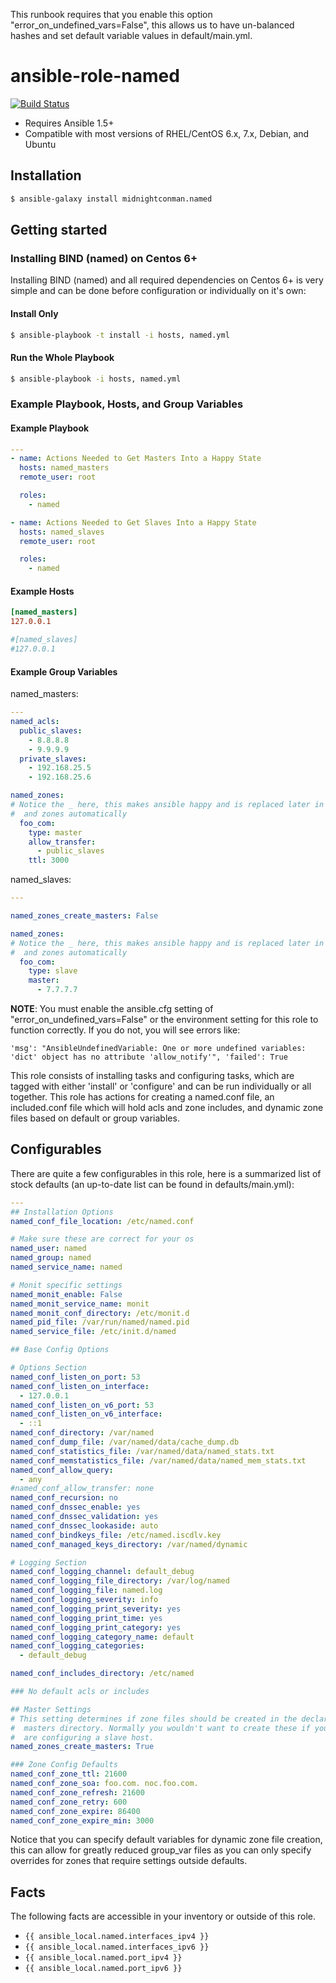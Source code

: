 
This runbook requires that you enable this option "error_on_undefined_vars=False", this allows us to have un-balanced hashes and set default variable values in default/main.yml.


# ansible-role-named

[![Build Status](https://travis-ci.org/midnightconman/ansible-role-named.svg?branch=master)](https://travis-ci.org/midnightconman/ansible-role-named)

 - Requires Ansible 1.5+
 - Compatible with most versions of RHEL/CentOS 6.x, 7.x, Debian, and Ubuntu

## Installation

``` bash
$ ansible-galaxy install midnightconman.named
```

## Getting started

### Installing BIND (named) on Centos 6+

Installing BIND (named) and all required dependencies on Centos 6+ is very simple and can be done before configuration or individually on it's own: 

#### Install Only
``` bash
$ ansible-playbook -t install -i hosts, named.yml
```
#### Run the Whole Playbook
``` bash
$ ansible-playbook -i hosts, named.yml
```

### Example Playbook, Hosts, and Group Variables

#### Example Playbook
``` yml
---
- name: Actions Needed to Get Masters Into a Happy State
  hosts: named_masters
  remote_user: root

  roles:
    - named

- name: Actions Needed to Get Slaves Into a Happy State
  hosts: named_slaves
  remote_user: root

  roles:
    - named
```

#### Example Hosts
``` ini
[named_masters]
127.0.0.1

#[named_slaves]
#127.0.0.1
```

#### Example Group Variables

named_masters:
``` yml
---
named_acls:
  public_slaves:
    - 8.8.8.8
    - 9.9.9.9
  private_slaves:
    - 192.168.25.5
    - 192.168.25.6

named_zones:
# Notice the _ here, this makes ansible happy and is replaced later in config 
#  and zones automatically
  foo_com:
    type: master
    allow_transfer:
      - public_slaves
    ttl: 3000
```

named_slaves:
``` yml
---

named_zones_create_masters: False

named_zones:
# Notice the _ here, this makes ansible happy and is replaced later in config 
#  and zones automatically
  foo_com:
    type: slave
    master:
      - 7.7.7.7
```

**NOTE**: You must enable the ansible.cfg setting of "error_on_undefined_vars=False" or the environment setting for this role to function correctly. If you do not, you will see errors like:

```
'msg': "AnsibleUndefinedVariable: One or more undefined variables: 'dict' object has no attribute 'allow_notify'", 'failed': True
```

This role consists of installing tasks and configuring tasks, which are tagged with either 'install' or 'configure' and can be run individually or all together. This role has actions for creating a named.conf file, an included.conf file which will hold acls and zone includes, and dynamic zone files based on default or group variables.

## Configurables
 
There are quite a few configurables in this role, here is a summarized list of stock defaults (an up-to-date list can be found in defaults/main.yml):

``` yml
---
## Installation Options
named_conf_file_location: /etc/named.conf

# Make sure these are correct for your os
named_user: named
named_group: named
named_service_name: named

# Monit specific settings
named_monit_enable: False
named_monit_service_name: monit
named_monit_conf_directory: /etc/monit.d
named_pid_file: /var/run/named/named.pid
named_service_file: /etc/init.d/named

## Base Config Options

# Options Section
named_conf_listen_on_port: 53
named_conf_listen_on_interface:
  - 127.0.0.1
named_conf_listen_on_v6_port: 53
named_conf_listen_on_v6_interface:
  - ::1
named_conf_directory: /var/named
named_conf_dump_file: /var/named/data/cache_dump.db
named_conf_statistics_file: /var/named/data/named_stats.txt
named_conf_memstatistics_file: /var/named/data/named_mem_stats.txt
named_conf_allow_query:
  - any
#named_conf_allow_transfer: none
named_conf_recursion: no
named_conf_dnssec_enable: yes
named_conf_dnssec_validation: yes
named_conf_dnssec_lookaside: auto
named_conf_bindkeys_file: /etc/named.iscdlv.key
named_conf_managed_keys_directory: /var/named/dynamic

# Logging Section
named_conf_logging_channel: default_debug
named_conf_logging_file_directory: /var/log/named
named_conf_logging_file: named.log
named_conf_logging_severity: info
named_conf_logging_print_severity: yes
named_conf_logging_print_time: yes
named_conf_logging_print_category: yes
named_conf_logging_category_name: default
named_conf_logging_categories:
  - default_debug

named_conf_includes_directory: /etc/named

### No default acls or includes

## Master Settings
# This setting determines if zone files should be created in the declared
#  masters directory. Normally you wouldn't want to create these if you
#  are configuring a slave host.
named_zones_create_masters: True

### Zone Config Defaults
named_conf_zone_ttl: 21600
named_conf_zone_soa: foo.com. noc.foo.com.
named_conf_zone_refresh: 21600
named_conf_zone_retry: 600
named_conf_zone_expire: 86400
named_conf_zone_expire_min: 3000
```

Notice that you can specify default variables for dynamic zone file creation, this can allow for greatly reduced group_var files as you can only specify overrides for zones that require settings outside defaults.


## Facts

The following facts are accessible in your inventory or outside of this role.

- `{{ ansible_local.named.interfaces_ipv4 }}`
- `{{ ansible_local.named.interfaces_ipv6 }}`
- `{{ ansible_local.named.port_ipv4 }}`
- `{{ ansible_local.named.port_ipv6 }}`

